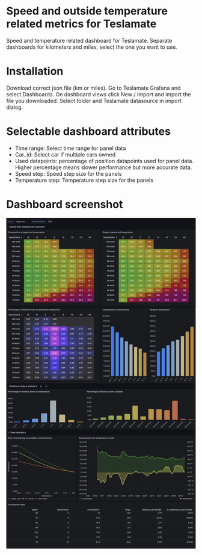 # Speed and outside temperature related metrics for Teslamate
Speed and temperature related dashboard for Teslamate. Separate dashboards for kilometers and miles, select the one you want to use.

# Installation

Download correct json file (km or miles). Go to Teslamate Grafana and select Dashboards. On dashboard views click New / Import and import the file you downloaded. Select folder and Teslamate datasource in import dialog.

# Selectable dashboard attributes

 - Time range: Select time range for panel data 
 - Car_id: Select car if multiple cars owned
 - Used datapoints: percentage of position datapoints used for panel data. Higher percentage means slower performance but more accurate data.
 - Speed step: Speed step size for the panels
 - Temperature step: Temperature step size for the panels

# Dashboard screenshot

![Speed, temperature, consumption](https://github.com/tero-jarvinen/teslamate-speed-temperature/blob/main/images/speed-temperature-consumption.jpg?raw=true)

